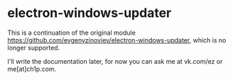 # electron-windows-updater

This is a continuation of the original module https://github.com/evgenyzinoviev/electron-windows-updater, which is no longer supported.

I'll write the documentation later, for now you can ask me at vk.com/ez or me[at]ch1p.com.
